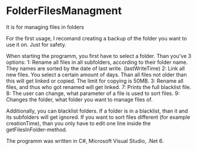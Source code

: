 # FolderFilesManagment
It is for managing files in folders

For the first usage, I recomand creating a backup of the folder you want to use it on. Just for safety.

When starting the programm, you first have to select a folder.
Than you've 3 options:
1: Rename all files in all subfolders, according to their folder name. They names are sorted by the date of last write. (lastWriteTime)
2: Link all new files. You select a certain amount of days. Than all files not older than this will get linked or copied. The limit for copying is 50MB.
3: Rename all files, and thus who got renamed will get linked.
7: Prints the full blacklist file.
8: The user can change, what parameter of a file is used to sort files.
9: Changes the folder, what folder you want to manage files of.

Additionally, you can blacklist folders. If a folder is in a blacklist, than it and its subfolders will get ignored.
If you want to sort files different (for example creationTime), than you only have to edit one line inside the getFilesInFolder-method.

The programm was written in C#, Microsoft Visual Studio, .Net 6.
